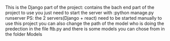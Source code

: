 This is the Django part of the project:
contains the bach end part of the project
to use you just need to start the server with :python manage.py runserver
PS: the 2 servers(Django + react) need to be started manually to use this project
you can also change the path of the model who is doing the predection in the file ftb.py and there is some models you can chose from in the folder Models